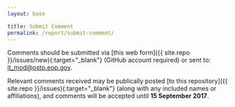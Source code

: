 ```yaml
---
layout: base

title: Submit Comment
permalink: /report/submit-comment/
---
```


Comments should be submitted via [this web form]({{ site.repo }}/issues/new){:target="_blank"} (GitHub account required) or sent to: [it_mod@ostp.eop.gov](mailto:it_mod@ostp.eop.gov).

Relevant comments received may be publically posted [to this repository]({{ site.repo }}/issues){:target="_blank"} (along with any included names or affiliations), and comments will be accepted until **15 September 2017**.

[1]: https://www.whitehouse.gov/the-press-office/2017/05/11/presidential-executive-order-strengthening-cybersecurity-federal
